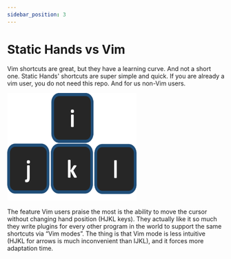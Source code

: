 ```yaml
---
sidebar_position: 3
---
```


# Static Hands vs Vim



Vim shortcuts are great, but they have a learning curve. And not a short one. Static Hands' shortcuts are super simple and quick. If you are already a vim user, you do not need this repo. And for us non-Vim users. 

<img src="./../../static/img/icon.svg" alt="logo" width="300" height="250"/>

The feature Vim users praise the most is the ability to move the cursor without changing hand position (HJKL keys). They actually like it so much they write plugins for every other program in the world to support the same shortcuts via “Vim modes”. The thing is that Vim mode is less intuitive (HJKL for arrows is much inconvenient than IJKL), and it forces more adaptation time.